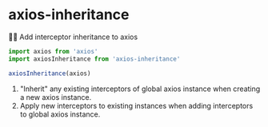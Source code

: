 # axios-inheritance

👨‍👦 Add interceptor inheritance to axios

```js
import axios from 'axios'
import axiosInheritance from 'axios-inheritance'

axiosInheritance(axios)
```

1. "Inherit" any existing interceptors of global axios instance when creating a new axios instance.
2. Apply new interceptors to existing instances when adding interceptors to global axios instance.

